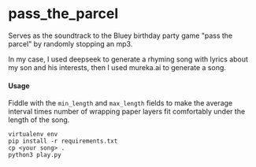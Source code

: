 # pass_the_parcel
Serves as the soundtrack to the Bluey birthday party game "pass the parcel" by randomly stopping an
mp3.

In my case, I used deepseek to generate a rhyming song with lyrics about my son and his interests,
then I used mureka.ai to generate a song.

#### Usage

Fiddle with the `min_length` and `max_length` fields to make the average interval times number of
wrapping paper layers fit comfortably under the length of the song.

```
virtualenv env
pip install -r requirements.txt
cp <your song> .
python3 play.py
```